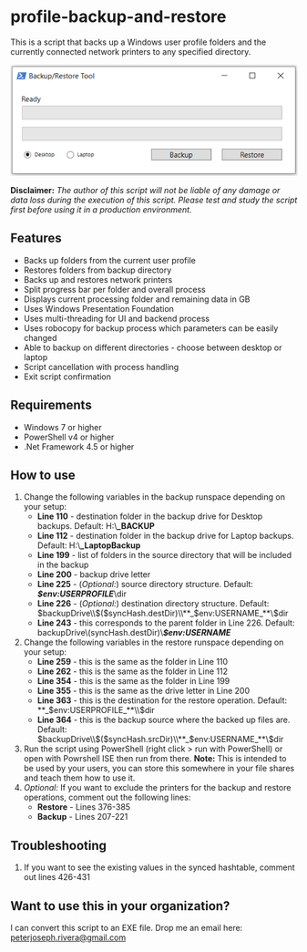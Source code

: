 # profile-backup-and-restore
This is a script that backs up a Windows user profile folders and the currently connected network printers to any specified directory.

![](images/profile-backup-and-restore.PNG)

**Disclaimer:** *The author of this script will not be liable of any damage or data loss during the execution of this script. Please test and study the script first before using it in a production environment.*

## Features
* Backs up folders from the current user profile
* Restores folders from backup directory
* Backs up and restores network printers
* Split progress bar per folder and overall process
* Displays current processing folder and remaining data in GB
* Uses Windows Presentation Foundation
* Uses multi-threading for UI and backend process
* Uses robocopy for backup process which parameters can be easily changed
* Able to backup on different directories - choose between desktop or laptop
* Script cancellation with process handling
* Exit script confirmation

## Requirements
* Windows 7 or higher
* PowerShell v4 or higher
* .Net Framework 4.5 or higher

## How to use
1. Change the following variables in the backup runspace depending on your setup:
   * **Line 110** - destination folder in the backup drive for Desktop backups. Default: H:\\**_BACKUP**
   * **Line 112** - destination folder in the backup drive for Laptop backups. Default: H:\\**_LaptopBackup**
   * **Line 199** - list of folders in the source directory that will be included in the backup
   * **Line 200** - backup drive letter
   * **Line 225** - (*Optional:*) source directory structure. Default: **_$env:USERPROFILE_**\\dir
   * **Line 226** - (*Optional:*) destination directory structure. Default: $backupDrive\\$($syncHash.destDir)\\**_$env:USERNAME_**\\$dir
   * **Line 243** - this corresponds to the parent folder in Line 226. Default: backupDrive\\$($syncHash.destDir)\\**_$env:USERNAME_**
1. Change the following variables in the restore runspace depending on your setup:
   * **Line 259** - this is the same as the folder in Line 110
   * **Line 262** - this is the same as the folder in Line 112
   * **Line 354** - this is the same as the folder in Line 199
   * **Line 355** - this is the same as the drive letter in Line 200
   * **Line 363** - this is the destination for the restore operation. Default: **_$env:USERPROFILE_**\\$dir
   * **Line 364** - this is the backup source where the backed up files are. Default: $backupDrive\\$($syncHash.srcDir)\\**_$env:USERNAME_**\\$dir
1. Run the script using PowerShell (right click > run with PowerShell) or open with Powrshell ISE then run from there. **Note:** This is intended to be used by your users, you can store this somewhere in your file shares and teach them how to use it.
1. *Optional:* If you want to exclude the printers for the backup and restore operations, comment out the following lines:
   * **Restore** - Lines 376-385
   * **Backup** - Lines 207-221
   
## Troubleshooting
1. If you want to see the existing values in the synced hashtable, comment out lines 426-431

## Want to use this in your organization?
I can convert this script to an EXE file. Drop me an email here: peterjoseph.rivera@gmail.com
